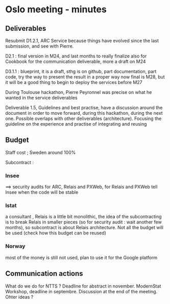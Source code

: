 # Oslo meeting - minutes

## Deliverables

Resubmit D1.2.1, ARC Service because things have evolved since the last submission, and see with Pierre.

D2.1 : final version in M24, and last months to really finalize
also for Cookbook
for the communication deliverable, more a draft on M24

D3.1.1 : blueprint, it is a draft, sthg is on github, part documentation, part code, try the way to present the result in a proper way
now final is M28, but it will be a good thing to begin to deploy the services before M27

During Toulouse hackathon, Pierre Peyronnel was precise on what he wanted in the service deliverables

Deliverable 1.5, Guidelines and best practise, have a discussion around the document in order to move forward, during this hackathon, during the next one.
Possible overlaps with other deliverables (architecture).
Focusing the guideline on the experience and practise of integrating and reusing

## Budget

Staff cost ; Sweden around 100%

Subcontract :
### Insee
==> security audits for ARC, Relais and PXWeb, for Relais and PXWeb tell Insee when the code will be stable
### Istat
a consultant , Relais is a little bit monolithic, the idea of the subcontracting is to break Relais in smaller pieces (so for security audit : wait another few months), so subcontract is about Relais architecture. Not all the budget will be used (check how this budget can be reused)
### Norway
most of the money is still not used, plan to use it for the Google platform

## Communication actions
What do we do for NTTS ? Deadline for abstract in november.
ModernStat Workshop, deadline in septembre.
Discussion at the end of the meeting.
Ohter ideas ? 



